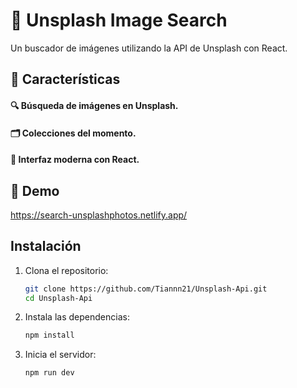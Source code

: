 # 📸 Unsplash Image Search
Un buscador de imágenes utilizando la API de Unsplash con React.

## 🌟 Características
#### 🔍 Búsqueda de imágenes en Unsplash.
#### 🗂️ Colecciones del momento.
#### 🎨 Interfaz moderna con React.

## 🚀 Demo
https://search-unsplashphotos.netlify.app/

## Instalación

1. Clona el repositorio:

   ```bash
   git clone https://github.com/Tiannn21/Unsplash-Api.git
   cd Unsplash-Api


2. Instala las dependencias:
   
   ```bash
   npm install

3. Inicia el servidor:

   ```bash
   npm run dev
